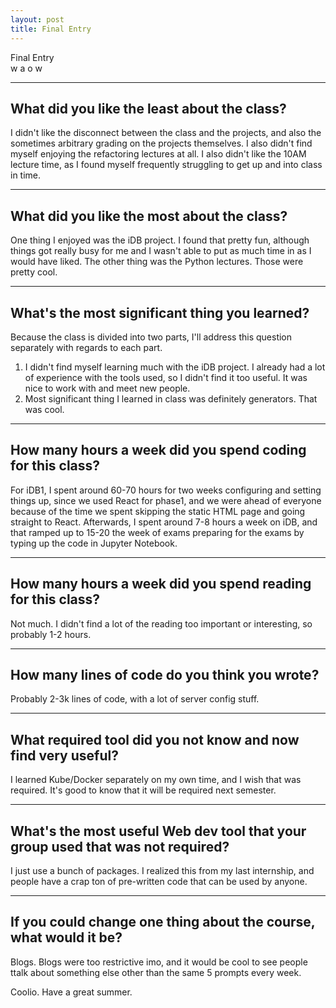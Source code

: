 ```yaml
---
layout: post
title: Final Entry
---
```



Final Entry   
w a o w

---
## What did you like the least about the class?  

I didn't like the disconnect between the class and the projects, and also the sometimes arbitrary grading on the projects themselves. I also didn't find myself enjoying the refactoring lectures at all. I also didn't like the 10AM lecture time, as I found myself frequently struggling to get up and into class in time.  

---
## What did you like the most about the class?  

One thing I enjoyed was the iDB project. I found that pretty fun, although things got really busy for me and I wasn't able to put as much time in as I would have liked. The other thing was the Python lectures. Those were pretty cool.  

---
## What's the most significant thing you learned?  

Because the class is divided into two parts, I'll address this question separately with regards to each part.   
1. I didn't find myself learning much with the iDB project. I already had a lot of experience with the tools used, so I didn't find it too useful. It was nice to work with and meet new people.   
2. Most significant thing I learned in class was definitely generators. That was cool.  

---
## How many hours a week did you spend coding for this class?  

For iDB1, I spent around 60-70 hours for two weeks configuring and setting things up, since we used React for phase1, and we were ahead of everyone because of the time we spent skipping the static HTML page and going straight to React. Afterwards, I spent around 7-8 hours a week on iDB, and that ramped up to 15-20 the week of exams preparing for the exams by typing up the code in Jupyter Notebook.  

---
## How many hours a week did you spend reading for this class?   

Not much. I didn't find a lot of the reading too important or interesting, so probably 1-2 hours.  

---
## How many lines of code do you think you wrote?  

Probably 2-3k lines of code, with a lot of server config stuff.  

---
## What required tool did you not know and now find very useful?  

I learned Kube/Docker separately on my own time, and I wish that was required. It's good to know that it will be required next semester.   

---
## What's the most useful Web dev tool that your group used that was not required?  

I just use a bunch of packages. I realized this from my last internship, and people have a crap ton of pre-written code that can be used by anyone.  

---
## If you could change one thing about the course, what would it be?  

Blogs. Blogs were too restrictive imo, and it would be cool to see people ttalk about something else other than the same 5 prompts every week.  

Coolio. Have a great summer.
